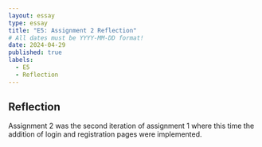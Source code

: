 ```yaml
---
layout: essay
type: essay
title: "E5: Assignment 2 Reflection"
# All dates must be YYYY-MM-DD format!
date: 2024-04-29
published: true
labels:
  - E5
  - Reflection
---
```


## Reflection 
Assignment 2 was the second iteration of assignment 1 where this time the addition of login and registration pages were implemented. 


